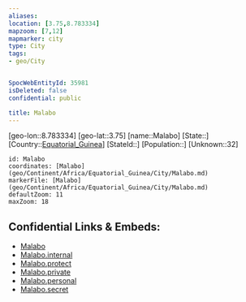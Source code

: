 ```yaml
---
aliases: 
location: [3.75,8.783334]
mapzoom: [7,12] 
mapmarker: city 
type: City
tags:
- geo/City


SpocWebEntityId: 35981
isDeleted: false
confidential: public

title: Malabo
---
```

[geo-lon::8.783334]
[geo-lat::3.75]
[name::Malabo]
[State::]
[Country::[Equatorial_Guinea](geo/Continent/Africa/Equatorial_Guinea.md)]
[StateId::]
[Population::]
[Unknown::32]


```leaflet
id: Malabo
coordinates: [Malabo](geo/Continent/Africa/Equatorial_Guinea/City/Malabo.md)
markerFile: [Malabo](geo/Continent/Africa/Equatorial_Guinea/City/Malabo.md)
defaultZoom: 11 
maxZoom: 18
```


## Confidential Links & Embeds: 
- [Malabo](../../../../../../_public/geo/Continent/Africa/Equatorial_Guinea/City/Malabo.md) 
- [Malabo.internal](../../../../../../_internal/geo/Continent/Africa/Equatorial_Guinea/City/Malabo.internal.md) 
- [Malabo.protect](../../../../../../_protect/geo/Continent/Africa/Equatorial_Guinea/City/Malabo.protect.md) 
- [Malabo.private](../../../../../../_private/geo/Continent/Africa/Equatorial_Guinea/City/Malabo.private.md) 
- [Malabo.personal](../../../../../../_personal/geo/Continent/Africa/Equatorial_Guinea/City/Malabo.personal.md) 
- [Malabo.secret](../../../../../../_secret/geo/Continent/Africa/Equatorial_Guinea/City/Malabo.secret.md) 
